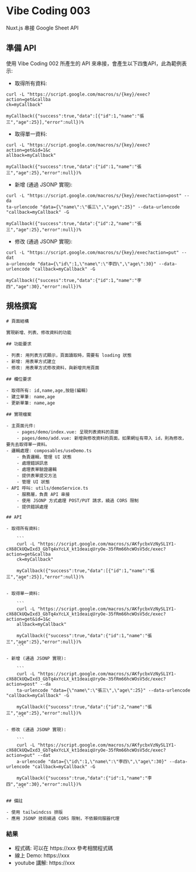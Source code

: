 # Vibe Coding 003

Nuxt.js 串接 Google Sheet API

## 準備 API

使用 Vibe Coding 002 所產生的 API 來串接，會產生以下四隻API，此為範例表示:

- 取得所有資料:

```
curl -L "https://script.google.com/macros/s/{key}/exec?action=get&callba
ck=myCallback"

myCallback({"success":true,"data":[{"id":1,"name":"張三","age":25}],"error":null})% 
```

- 取得單一資料:

```
curl -L "https://script.google.com/macros/s/{key}/exec?action=get&id=1&c
allback=myCallback"

myCallback({"success":true,"data":{"id":1,"name":"張三","age":25},"error":null})% 
```

- 新增 (通過 JSONP 實現):

```
curl -L "https://script.google.com/macros/s/{key}/exec?action=post" --da
ta-urlencode "data={\"name\":\"張三\",\"age\":25}" --data-urlencode "callback=myCallback" -G

myCallback({"success":true,"data":{"id":2,"name":"張三","age":25},"error":null})% 
```

- 修改 (通過 JSONP 實現):

```
curl -L "https://script.google.com/macros/s/{key}/exec?action=put" --dat
a-urlencode "data={\"id\":1,\"name\":\"李四\",\"age\":30}" --data-urlencode "callback=myCallback" -G

myCallback({"success":true,"data":{"id":1,"name":"李四","age":30},"error":null})% 
```

## 規格撰寫

```
# 頁面結構

實現新增、列表、修改資料的功能

## 功能要求

- 列表: 用列表方式顯示，頁面讀取時，需要有 loading 狀態
- 新增: 用表單方式建立
- 修改: 用表單方式修改資料，與新增共用頁面

## 欄位要求

- 取得所有: id,name,age,按鈕(編輯)
- 建立單筆: name,age
- 更新單筆: name,age

## 實現檔案

- 主頁面元件: 
    - pages/demo/index.vue: 呈現列表資料的頁面
    - pages/demo/add.vue: 新增與修改資料的頁面，如果網址有帶入 id，則為修改，要先去取得單一資料。
- 邏輯處理: composables/useDemo.ts
    - 負責邏輯，管理 UI 狀態
    - 處理錯誤訊息
    - 處理表單驗證邏輯
    - 提供表單提交方法
    - 管理 UI 狀態
- API 呼叫: utils/demoService.ts
    - 服務層，負責 API 串接
    - 使用 JSONP 方式處理 POST/PUT 請求，繞過 CORS 限制
    - 提供錯誤處理

## API

- 取得所有資料:

    ```
    curl -L "https://script.google.com/macros/s/AKfycbxVzNySL1Y1-cX68CkUQwIxd3_GbTq4xYcLX_kt1deaiqUryOe-35fRm66hcWOsV5dc/exec?action=get&callba
    ck=myCallback"

    myCallback({"success":true,"data":[{"id":1,"name":"張三","age":25}],"error":null})% 
    ```

- 取得單一資料:

    ```
    curl -L "https://script.google.com/macros/s/AKfycbxVzNySL1Y1-cX68CkUQwIxd3_GbTq4xYcLX_kt1deaiqUryOe-35fRm66hcWOsV5dc/exec?action=get&id=1&c
    allback=myCallback"

    myCallback({"success":true,"data":{"id":1,"name":"張三","age":25},"error":null})% 
    ```

- 新增 (通過 JSONP 實現):

    ```
    curl -L "https://script.google.com/macros/s/AKfycbxVzNySL1Y1-cX68CkUQwIxd3_GbTq4xYcLX_kt1deaiqUryOe-35fRm66hcWOsV5dc/exec?action=post" --da
    ta-urlencode "data={\"name\":\"張三\",\"age\":25}" --data-urlencode "callback=myCallback" -G

    myCallback({"success":true,"data":{"id":2,"name":"張三","age":25},"error":null})% 
    ```

- 修改 (通過 JSONP 實現):

    ```
    curl -L "https://script.google.com/macros/s/AKfycbxVzNySL1Y1-cX68CkUQwIxd3_GbTq4xYcLX_kt1deaiqUryOe-35fRm66hcWOsV5dc/exec?action=put" --dat
    a-urlencode "data={\"id\":1,\"name\":\"李四\",\"age\":30}" --data-urlencode "callback=myCallback" -G

    myCallback({"success":true,"data":{"id":1,"name":"李四","age":30},"error":null})% 
    ```

## 備註

- 使用 tailwindcss 排版
- 應用 JSONP 技術繞過 CORS 限制，不依賴伺服器代理

```

### 結果

- 程式碼: 可以在 https://xxx 參考相關程式碼
- 線上 Demo: https://xxx
- youtube 講解: https://xxx